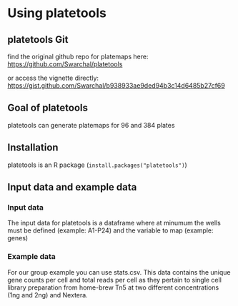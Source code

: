 # Using platetools

## platetools Git
find the original github repo for platemaps here: https://github.com/Swarchal/platetools

or access the vignette directly: https://gist.github.com/Swarchal/b938933ae9ded94b3c14d6485b27cf69

## Goal of platetools


platetools can generate platemaps for 96 and 384 plates

## Installation
platetools is an R package  (`install.packages("platetools")`)


## Input data and example data

### Input data
The input data for platetools is a dataframe where at minumum the wells must be defined (example: A1-P24) and the variable to map (example: genes)

### Example data
For our group example you can use stats.csv. This data contains the unique gene counts per cell and total reads per cell as they pertain to single cell library preparation from home-brew Tn5 at two different concentrations (1ng and 2ng) and Nextera.
